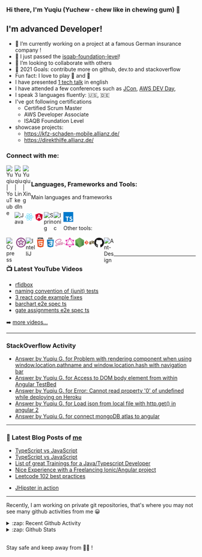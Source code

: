 ### Hi there, I'm Yuqiu (Yuchew - chew like in chewing gum) 👋

## I'm advanced Developer!

<!--- 🌱 I’m currently learning everything 🤣-->
- 🔭 I’m currently working on a project at a famous German insurance company !
- 💪 I just passed the [isqab-foundation-level][isqab-foundation-level]!
- 👯 I’m looking to collaborate with others
- 🥅 2021 Goals: contribute more on github, dev.to and stackoverflow
- Fun fact: I love to play 🏓 and 🏸
- I have presented [1 tech talk](https://geyuqiu.github.io/jhipster-in-action/) in english
- I have attended a few conferences such as [JCon](https://jcon.one/de/), [AWS DEV Day](https://pages.awscloud.com/EMEA_FIELD_WEBINAR_DevdayMAD_20201015_7010z000001LtjX_On-Demand-Confirmation.html?sc_channel=em&sc_campaign=emea20_devdayonlineq4&sc_medium=em_309568&sc_content=REG_event_ev_field&sc_geo=emea&sc_country=mult&sc_outcome=reg&sc_publisher=aws&trkCampaign=emea20_devdayonlineq4&trk=em_thankyousurvey_loc-309568_emea20_devdayonlineq4), 
- I speak 3 languages fluently: 🇺🇸, 🇩🇪
- I've got following certifications
    - Certified Scrum Master
    - AWS Developer Associate
    - ISAQB Foundation Level
- showcase projects: 
    - https://kfz-schaden-mobile.allianz.de/
    - https://direkthilfe.allianz.de/

### Connect with me:
  
[<img align="left" alt="Yuqiu | YouTube" width="22px" src="https://cdn.jsdelivr.net/npm/simple-icons@v3/icons/youtube.svg" />][youtube]
[<img align="left" alt="Yuqiu | LinkedIn" width="22px" src="https://cdn.jsdelivr.net/npm/simple-icons@v3/icons/linkedin.svg" />][linkedin]
[<img align="left" alt="Yuqiu | Xing" width="22px" src="https://cdn.jsdelivr.net/npm/simple-icons@v3/icons/xing.svg" />][xing]

<br />

### Languages, Frameworks and Tools:

Main languages and frameworks

<br />

<img align="left" alt="Java" width="26px" src="https://cdn.jsdelivr.net/npm/simple-icons@3.7.0/icons/java.svg" />
<img align="left" alt="React" width="26px" src="https://raw.githubusercontent.com/github/explore/80688e429a7d4ef2fca1e82350fe8e3517d3494d/topics/react/react.png" />
<img align="left" alt="Angular" width="26px" src="https://raw.githubusercontent.com/github/explore/80688e429a7d4ef2fca1e82350fe8e3517d3494d/topics/angular/angular.png" />
<img align="left" alt="Spring" width="26px" src="https://cdn.jsdelivr.net/npm/simple-icons@3.7.0/icons/spring.svg" />
<img align="left" alt="Ionic" width="26px" src="https://cdn.jsdelivr.net/npm/simple-icons@3.7.0/icons/ionic.svg" />
<img align="left" alt="TypeScript" width="26px" src="https://raw.githubusercontent.com/github/explore/80688e429a7d4ef2fca1e82350fe8e3517d3494d/topics/typescript/typescript.png" />

<br />
<br />
Other tools: <br /><br />
<img align="left" alt="Cypress" width="26px" src="https://github.com/jalbertsr/logo-badge-images/blob/master/img/rsz_cypress.png?raw=true" />
<img align="left" alt="Jasmine" width="26px" src="https://github.com/Iggy-Codes/logo-images/blob/master/logos/jasmine.png?raw=true" />
<img align="left" alt="IntelliJ" width="26px" src="https://cdn.jsdelivr.net/npm/simple-icons@3.7.0/icons/intellijidea.svg" />
<img align="left" alt="HTML5" width="26px" src="https://raw.githubusercontent.com/github/explore/80688e429a7d4ef2fca1e82350fe8e3517d3494d/topics/html/html.png" />
<img align="left" alt="CSS3" width="26px" src="https://raw.githubusercontent.com/github/explore/80688e429a7d4ef2fca1e82350fe8e3517d3494d/topics/css/css.png" />
<img align="left" alt="Sass" width="26px" src="https://raw.githubusercontent.com/github/explore/80688e429a7d4ef2fca1e82350fe8e3517d3494d/topics/sass/sass.png" />
<img align="left" alt="GraphQL" width="26px" src="https://raw.githubusercontent.com/github/explore/80688e429a7d4ef2fca1e82350fe8e3517d3494d/topics/graphql/graphql.png" />
<img align="left" alt="Node.js" width="26px" src="https://raw.githubusercontent.com/github/explore/80688e429a7d4ef2fca1e82350fe8e3517d3494d/topics/nodejs/nodejs.png" />
<img align="left" alt="Git" width="26px" src="https://raw.githubusercontent.com/github/explore/80688e429a7d4ef2fca1e82350fe8e3517d3494d/topics/git/git.png" />
<img align="left" alt="GitHub" width="26px" src="https://raw.githubusercontent.com/github/explore/78df643247d429f6cc873026c0622819ad797942/topics/github/github.png" />
<img align="left" alt="Ant-Design" width="26px" src="https://github.com/jalbertsr/logo-badge-images/blob/master/img/rsz_ant-design.png?raw=true" />

<br />
<br />

---

### 📺 Latest YouTube Videos

<!-- YOUTUBE:START -->
- [rfidbox](https://www.youtube.com/watch?v=leW9FnxUbvw)
- [naming convention of (junit) tests](https://www.youtube.com/watch?v=fIfa-qW_6h8)
- [3 react code example fixes](https://www.youtube.com/watch?v=sQpbILf0GFM)
- [barchart e2e spec ts](https://www.youtube.com/watch?v=wXQk33RPQ1w)
- [gate assignments e2e spec ts](https://www.youtube.com/watch?v=gRv1o3m5lR0)
<!-- YOUTUBE:END -->

➡️ [more videos...](https://youtube.com/channel/UCTfa5NSGeVLmcHYPRu9qh_g)

---

### StackOverflow Activity
<!-- STACKOVERFLOW:START -->
- [Answer by Yuqiu G. for Problem with rendering component when using window.location.pathname and window.location.hash with navigation bar](https://stackoverflow.com/questions/67148169/problem-with-rendering-component-when-using-window-location-pathname-and-window/67149424#67149424)
- [Answer by Yuqiu G. for Access to DOM body element from within Angular TestBed](https://stackoverflow.com/questions/66924675/access-to-dom-body-element-from-within-angular-testbed/66929379#66929379)
- [Answer by Yuqiu G. for Error: Cannot read property '0' of undefined while deploying on Heroku](https://stackoverflow.com/questions/66824314/error-cannot-read-property-0-of-undefined-while-deploying-on-heroku/66830355#66830355)
- [Answer by Yuqiu G. for Load json from local file with http.get() in angular 2](https://stackoverflow.com/questions/44042223/load-json-from-local-file-with-http-get-in-angular-2/66787562#66787562)
- [Answer by Yuqiu G. for connect mongoDB atlas to angular](https://stackoverflow.com/questions/66731248/connect-mongodb-atlas-to-angular/66732188#66732188)
<!-- STACKOVERFLOW:END -->

---

### 📕 Latest Blog Posts of [me](https://dev.to/geyuqiu)

<!-- BLOG-POST-LIST:START -->
- [TypeScript vs JavaScript](https://yuqiuge.medium.com/typescript-vs-javascript-309e3937e300?source=rss-8fade33fd493------2)
- [TypeScript vs JavaScript](https://dev.to/geyuqiu/typescript-vs-javescript-4jmi)
- [List of great Trainings for a Java/Typescript Developer](https://dev.to/geyuqiu/list-of-great-trainings-for-a-java-typescript-developer-2gk2)
- [Nice Experience with a Freelancing Ionic/Angular project](https://dev.to/geyuqiu/nice-experience-with-a-freelancing-ionic-angular-project-1pd7)
- [Leetcode 102 best practices](https://dev.to/geyuqiu/leetcode-102-best-practices-37io)
<!-- BLOG-POST-LIST:END -->
- [JHipster in action](https://geyuqiu.github.io/jhipster-in-action/)


---
Recently, I am working on private git repositories, that's where you may not see many github activities from me 😀 
<details>
  <summary>:zap: Recent Github Activity</summary>
  
<!--RECENT_ACTIVITY:last_update-->
Last Updated: Tuesday, July 27th, 2021, 3:23:53 PM
<!--RECENT_ACTIVITY:last_update_end-->

<!--RECENT_ACTIVITY:start-->
1. 📔 Created new repository [geyuqiu/simplefolio](https://github.com/geyuqiu/simplefolio)
2. 💬 Commented on [#1168](https://github.com/MacPass/MacPass/issues/1168#issuecomment-881856106) in [MacPass/MacPass](https://github.com/MacPass/MacPass)
3. 🔱 Forked [geyuqiu/cgorshing](https://github.com/geyuqiu/cgorshing) from [cgorshing/cgorshing](https://github.com/cgorshing/cgorshing)
4. 📔 Created new repository [geyuqiu/test](https://github.com/geyuqiu/test)
5. 📔 Created new repository [geyuqiu/crawlMunichDrivingLicenseAuthorityAppointment](https://github.com/geyuqiu/crawlMunichDrivingLicenseAuthorityAppointment)
<!--RECENT_ACTIVITY:end-->

</details>

<details>
  <summary>:zap: Github Stats</summary>
  [![Anurag's GitHub stats](https://github-readme-stats.vercel.app/api?username=geyuqiu)](https://github.com/anuraghazra/github-readme-stats)
</details>

[isqab-foundation-level]: https://www.isaqb.org/documents/
[java-oca-8]: https://education.oracle.com/java-se-8-programmer-i/pexam_1Z0-808
[aws-cda]: https://aws.amazon.com/certification/certification-prep/?nc1=h_ls
[youtube]: https://youtube.com/channel/UCTfa5NSGeVLmcHYPRu9qh_g
[linkedin]: https://linkedin.com/in/yuqiu-ge-06a808b4/
[xing]: https://www.xing.com/profile/Yuqiu_Ge2
[webdevplaylist]: https://www.youtube.com/playlist?list=PLkwxH9e_vrAJ0WbEsFA9W3I1W-g_BTsbt
[jsplaylist]: https://www.youtube.com/playlist?list=PLkwxH9e_vrALRJKu7wfXby3MKeflhTu6B
[cssplaylist]: https://www.youtube.com/playlist?list=PLkwxH9e_vrALSdvZuEh6gqQdmDoDIoqz4
[reactplaylist]: https://www.youtube.com/playlist?list=PLkwxH9e_vrAK4TdffpxKY3QGyHCpxFcQ0

<br />

Stay safe and keep away from 👑🦠 !
